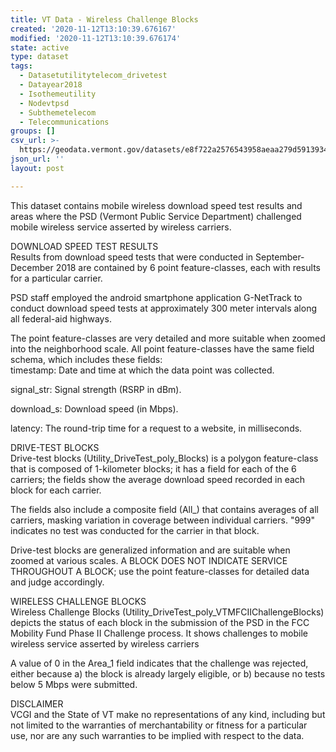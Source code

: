 ```yaml
---
title: VT Data - Wireless Challenge Blocks
created: '2020-11-12T13:10:39.676167'
modified: '2020-11-12T13:10:39.676174'
state: active
type: dataset
tags:
  - Datasetutilitytelecom_drivetest
  - Datayear2018
  - Isothemeutility
  - Nodevtpsd
  - Subthemetelecom
  - Telecommunications
groups: []
csv_url: >-
  https://geodata.vermont.gov/datasets/e8f722a2576543958aeaa279d5913934_22.csv?outSR=%7B%22latestWkid%22%3A32145%2C%22wkid%22%3A32145%7D
json_url: ''
layout: post

---
```

<div>This dataset contains mobile wireless download speed test results and areas where the PSD (Vermont Public Service Department) challenged mobile wireless service asserted by wireless carriers.<p></p>DOWNLOAD SPEED TEST RESULTS</div><div>Results from download speed tests that were conducted in September-December 2018 are contained by 6 point feature-classes, each with results for a particular carrier.<p></p>PSD staff employed the android smartphone application G-NetTrack to conduct download speed tests at approximately 300 meter intervals along all federal-aid highways.<p></p>The point feature-classes are very detailed and more suitable when zoomed into the neighborhood scale. All point feature-classes have the same field schema, which includes these fields:</div><div> timestamp: Date and time at which the data point was collected.<p></p> signal_str: Signal strength (RSRP in dBm).<p></p> download_s: Download speed (in Mbps).<p></p> latency: The round-trip time for a request to a website, in milliseconds.<p></p>DRIVE-TEST BLOCKS</div><div>Drive-test blocks (Utility_DriveTest_poly_Blocks) is a polygon feature-class that is composed of 1-kilometer blocks; it has a field for each of the 6 carriers; the fields show the average download speed recorded in each block for each carrier.<p></p>The fields also include a composite field (All_) that contains averages of all carriers, masking variation in coverage between individual carriers. "999" indicates no test was conducted for the carrier in that block.<p></p>Drive-test blocks are generalized information and are suitable when zoomed at various scales. A BLOCK DOES NOT INDICATE SERVICE THROUGHOUT A BLOCK; use the point feature-classes for detailed data and judge accordingly.<p></p>WIRELESS CHALLENGE BLOCKS</div><div>Wireless Challenge Blocks (Utility_DriveTest_poly_VTMFCIIChallengeBlocks) depicts the status of each block in the submission of the PSD in the FCC Mobility Fund Phase II Challenge process. It shows challenges to mobile wireless service asserted by wireless carriers<p></p>A value of 0 in the Area_1 field indicates that the challenge was rejected, either because a) the block is already largely eligible, or b) because no tests below 5 Mbps were submitted.<p></p>DISCLAIMER</div><div>VCGI and the State of VT make no representations of any kind, including but not limited to the warranties of merchantability or fitness for a particular use, nor are any such warranties to be implied with respect to the data.<p></p></div><div></div>
